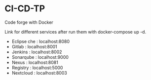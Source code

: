# CI-CD-TP
Code forge with Docker

Link for different services after run them with docker-compose up -d.

- Eclipse che : localhost:8080
- Gitlab : localhost:8001
- Jenkins : localhost:8002
- Sonarqube : localhost:9000
- Nexus : localhost:8081
- Registry : localhost:5000
- Nextcloud : localhost:8003

